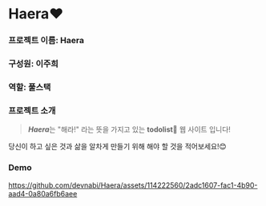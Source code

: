 # Haera♥
### 프로젝트 이름: Haera
### 구성원: 이주희
### 역할: 풀스택

### 프로젝트 소개
> ***Haera***는 "해라!" 라는 뜻을 가지고 있는 **todolist📝** 웹 사이트 입니다!<br>

당신이 하고 싶은 것과 삶을 알차게 만들기 위해 해야 할 것을 적어보세요!😊<br>

### Demo
https://github.com/devnabi/Haera/assets/114222560/2adc1607-fac1-4b90-aad4-0a80a6fb6aee
